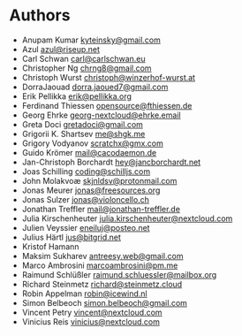 <!--
 - SPDX-FileCopyrightText: 2020-2024 Nextcloud GmbH and Nextcloud contributors
 - SPDX-License-Identifier: AGPL-3.0-or-later
-->
# Authors

- Anupam Kumar <kyteinsky@gmail.com>
- Azul <azul@riseup.net>
- Carl Schwan <carl@carlschwan.eu>
- Christopher Ng <chrng8@gmail.com>
- Christoph Wurst <christoph@winzerhof-wurst.at>
- DorraJaouad <dorra.jaoued7@gmail.com>
- Erik Pellikka <erik@pellikka.org>
- Ferdinand Thiessen <opensource@fthiessen.de>
- Georg Ehrke <georg-nextcloud@ehrke.email>
- Greta Doci <gretadoci@gmail.com>
- Grigorii K. Shartsev <me@shgk.me>
- Grigory Vodyanov <scratchx@gmx.com>
- Guido Krömer <mail@cacodaemon.de>
- Jan-Christoph Borchardt <hey@jancborchardt.net>
- Joas Schilling <coding@schilljs.com>
- John Molakvoæ <skjnldsv@protonmail.com>
- Jonas Meurer <jonas@freesources.org>
- Jonas Sulzer <jonas@violoncello.ch>
- Jonathan Treffler <mail@jonathan-treffler.de>
- Julia Kirschenheuter <julia.kirschenheuter@nextcloud.com>
- Julien Veyssier <eneiluj@posteo.net>
- Julius Härtl <jus@bitgrid.net>
- Kristof Hamann
- Maksim Sukharev <antreesy.web@gmail.com>
- Marco Ambrosini <marcoambrosini@pm.me>
- Raimund Schlüßler <raimund.schluessler@mailbox.org>
- Richard Steinmetz <richard@steinmetz.cloud>
- Robin Appelman <robin@icewind.nl>
- Simon Belbeoch <simon.belbeoch@gmail.com>
- Vincent Petry <vincent@nextcloud.com>
- Vinicius Reis <vinicius@nextcloud.com>
